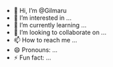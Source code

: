 - 👋 Hi, I’m @Gilmaru
- 👀 I’m interested in ...
- 🌱 I’m currently learning ...
- 💞️ I’m looking to collaborate on ...
- 📫 How to reach me ...
- 😄 Pronouns: ...
- ⚡ Fun fact: ...

<!---
Gilmaru/Gilmaru is a ✨ special ✨ repository because its `README.md` (this file) appears on your GitHub profile.
You can click the Preview link to take a look at your changes.
--->
